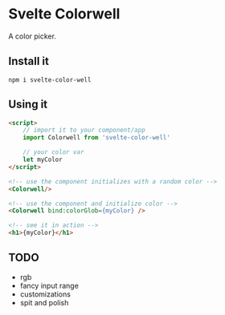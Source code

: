 # Svelte Colorwell
A color picker.


## Install it
```shell
npm i svelte-color-well
```

## Using it
```html
<script>
    // import it to your component/app
    import Colorwell from 'svelte-color-well'

    // your color var
    let myColor
</script>

<!-- use the component initializes with a random color -->
<Colorwell/>

<!-- use the component and initialize color -->
<Colorwell bind:colorGlob={myColor} />

<!-- see it in action -->
<h1>{myColor}</h1>
```

## TODO

* rgb
* fancy input range
* customizations
* spit and polish